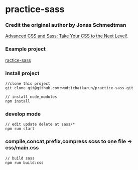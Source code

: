 # practice-sass

### Credit the original author by Jonas Schmedtman
[Advanced CSS and Sass: Take Your CSS to the Next Level!](https://www.udemy.com/advanced-css-and-sass/).

### Example project
[ractice-sass](https://practice-sass.firebaseapp.com/)

### install project
```
//clone this project
git clone git@github.com:wudtichaikarun/practice-sass.git

// install node_modules
npm install
```

### develop mode
```
// edit update delete at sass/*
npm run start
```

### compile,concat,prefix,compress scss to one file -> css/main.css
```
// build sass
npm run build:css
```


